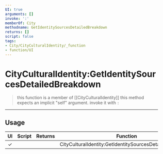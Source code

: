 ```yaml
---
UI: true
arguments: []
invoke: ':'
memberOf: City
methodname: GetIdentitySourcesDetailedBreakdown
returns: []
script: false
tags:
- City/CityCulturalIdentity/_function
- function/UI
---
```

# CityCulturalIdentity:GetIdentitySourcesDetailedBreakdown
> this function is a member of [[CityCulturalIdentity]]
> this method expects an implicit "self" argument. invoke it with `:`
-----
## Usage
|  UI | Script | Returns | Function | Arguments |
|:---:|:------:|-------:|:--------:|:---------|
|✓| ||CityCulturalIdentity:GetIdentitySourcesDetailedBreakdown||
